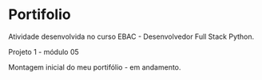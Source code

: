 # Portifolio

Atividade desenvolvida no curso EBAC - Desenvolvedor Full Stack Python.

Projeto 1 - módulo 05

Montagem inicial do meu portifólio - em andamento.
